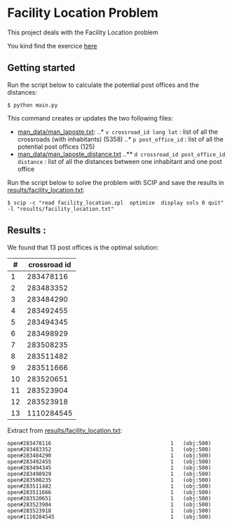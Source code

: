 # Facility Location Problem

This project deals with the Facility Location problem

You kind find the exercice [here](http://www-desir.lip6.fr/~durrc/Iut/optim/t/dm2-laposte)

## Getting started

Run the script below to calculate the potential post offices and the distances:
```
$ python main.py
```

This command creates or updates the two following files:
- [man_data/man_laposte.txt](man_data/man_laposte.txt):
..* ```v crossroad_id long lat``` : list of all the crossroads (with inhabitants) (5358)
..* ```p post_office_id``` : list of all the potential post offices (125)
- [man_data/man_laposte_distance.txt](man_data/man_laposte_distance.txt)
..** ```d crossroad_id post_office_id distance``` : list of all the distances between one inhabitant and one post office

Run the script below to solve the problem with SCIP and save the results in [results/facility_location.txt](results/facility_location.txt):
```
$ scip -c "read facility_location.zpl  optimize  display sols 0 quit" -l "results/facility_location.txt"
```

## Results :

We found that 13 post offices is the optimal solution:

|  # | crossroad id |
|----|--------------|
|  1 |    283478116 |
|  2 |    283483352 |
|  3 |    283484290 |
|  4 |    283492455 |
|  5 |    283494345 |
|  6 |    283498929 |
|  7 |    283508235 |
|  8 |    283511482 |
|  9 |    283511666 |
| 10 |    283520651 |
| 11 |    283523904 |
| 12 |    283523918 |
| 13 |   1110284545 |

Extract from [results/facility_location.txt](results/facility_location.txt):

```
open#283478116                                      1   (obj:500)
open#283483352                                      1   (obj:500)
open#283484290                                      1   (obj:500)
open#283492455                                      1   (obj:500)
open#283494345                                      1   (obj:500)
open#283498929                                      1   (obj:500)
open#283508235                                      1   (obj:500)
open#283511482                                      1   (obj:500)
open#283511666                                      1   (obj:500)
open#283520651                                      1   (obj:500)
open#283523904                                      1   (obj:500)
open#283523918                                      1   (obj:500)
open#1110284545                                     1   (obj:500)
```